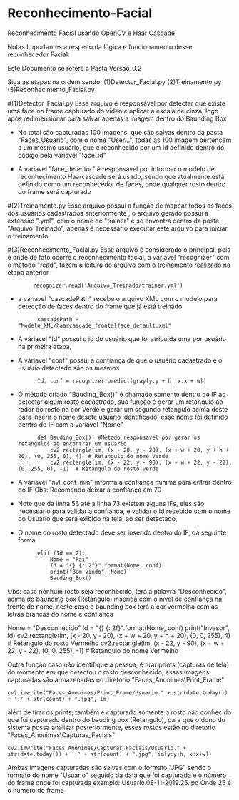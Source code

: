 # Reconhecimento-Facial
Reconhecimento Facial usando OpenCV e Haar Cascade

Notas Importantes a respeito da lógica e funcionamento desse reconhecedor Facial:

Este Documento se refere a Pasta Versão_0.2

Siga as etapas na ordem sendo:
(1)Detector_Facial.py
(2)Treinamento.py
(3)Reconhecimento_Facial.py


#(1)Detector_Facial.py
Esse arquivo é responsável por detectar que existe uma face no frame capturado do video
e aplicar a escala de cinza, logo após redimensionar para salvar apenas a imagem dentro do
Baunding Box

- No total são capturadas 100 imagens, que são salvas dentro da pasta "Faces_Usuario", com o
nome "User...", todas as 100 imagem pertencem a um mesmo usuário, que é reconhecido por um Id
definido dentro do código pela váriavel "face_id"

- A variavel "face_detector" é responsável por informar o modelo de reconhecimento Haarcascade
será usado, sendo que atualmente está definido como um reconhecedor de faces, onde qualquer rosto
dentro do frame será capturado

#(2)Treinamento.py
Esse arquivo possui a função de mapear todos as faces dos usuários cadastrados anteriormente
, o arquivo gerado possui a extensão ".yml", com o nome de "trainer" e se envontra dentro
da pasta "Arquivo_Treinado", apenas é necessário executar este arquivo para iniciar o treinamento


#(3)Reconhecimento_Facial.py
Esse arquivo é considerado o principal, pois é onde de fato ocorre o reconhecimento facial,
a váriavel "recognizer" com o método "read", fazem a leitura do arquivo com o treinamento realizado
na etapa anterior

            recognizer.read('Arquivo_Treinado/trainer.yml')

- a váriavel "cascadePath" recebe o arquivo XML com o modelo para detecção de faces dentro do frame
que já está treinado

            cascadePath = "Modelo_XML/haarcascade_frontalface_default.xml"

- A váriavel "Id" possui o id do usuário que foi atribuida uma por usuário na primeira etapa,

- A váriavel "conf" possui a confiança de que o usuário cadastrado e o usuário detectado são os mesmos

            Id, conf = recognizer.predict(gray[y:y + h, x:x + w])

- O método criado "Bauding_Box()" é chamado somente dentro do IF ao detectar algum rosto cadastrado, sua função é gerar um retangulo ao redor do rosto na cor Verde e gerar um segundo retangulo acima deste para inserir o nome desete usuário identificado, esse nome foi definido dentro do IF com a variavel "Nome"

            def Bauding_Box(): #Metodo responsavel por gerar os retangulos ao encontrar um usuario
                cv2.rectangle(im, (x - 20, y - 20), (x + w + 20, y + h + 20), (0, 255, 0), 4)  # Retangulo do nome Verde
                cv2.rectangle(im, (x - 22, y - 90), (x + w + 22, y - 22), (0, 255, 0), -1)  # Retangulo do rosto verde

- A váriavel "nvl_conf_min" informa a confiança minima para entrar dentro do IF
Obs: Recomendo deixar a confiança em 70

- Note que da linha 56 até a linha 73 existem alguns IFs, eles são necessário para validar a
confiança, e validar o Id recebido com o nome do Usuário que será exibido na tela, ao ser detectado,

- O nome do rosto detectado deve ser inserido dentro do IF, da seguinte forma

            elif (Id == 2):
                Nome = "Pai"
                Id = "{} {:.2f}".format(Nome, conf)
                print("Bem vindo", Nome)
                Bauding_Box()


Obs: caso nenhum rosto seja reconhecido, terá a palavra "Desconhecido", acima do baunding box (Retângulo)
inserida com o nivel de confiança na frente do nome, neste caso o baunding box terá a cor vermelha com as letras brancas do nome e confiança

Nome = "Desconhecido"
            Id = "{} {:.2f}".format(Nome, conf)
            print("Invasor", Id)
            cv2.rectangle(im, (x - 20, y - 20), (x + w + 20, y + h + 20), (0, 0, 255), 4)  # Retangulo do rosto Vermelho
            cv2.rectangle(im, (x - 22, y - 90), (x + w + 22, y - 22), (0, 0, 255), -1)  # Retangulo do nome Vermelho

Outra função caso não identifique a pessoa, é tirar prints (capturas de tela) do momento em que detectou o rosto desconhecido, essas imagens capturadas são armazenadas no diretório "Faces_Anonimas\Print_Frame"

	cv2.imwrite("Faces_Anonimas/Print_Frame/Usuario." + str(date.today()) + '.' + str(count) + ".jpg", im)

além de tirar os prints, também é capturado somente o rosto não conhecido que foi capturado dentro do bauding box (Retangulo), para que o dono do sistema possa  analisar posteriormente, esses rostos estão no diretorio "Faces_Anonimas\Capturas_Faciais"

	cv2.imwrite("Faces_Anonimas/Capturas_Faciais/Usuario." + str(date.today()) + '.' + str(count) + ".jpg", im[y:y+h, x:x+w])

Ambas imagens capturadas são salvas com o formato "JPG" sendo o formato do nome "Usuario" seguido da data que foi capturada e o número do frame onde foi capturada
exemplo: Usuario.08-11-2019.25.jpg
Onde 25 é o número do frame





